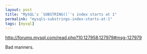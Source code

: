 ```yaml
---
layout: post
title: "MySQL's `SUBSTRING()`'s index starts at 1"
permalink: "mysqls-substrings-index-starts-at-1"
tags: [mysql]
---
```


<a href="http://forums.mysql.com/read.php?10,127958,127979#msg-127979">http://forums.mysql.com/read.php?10,127958,127979#msg-127979 </a>

Bad manners.

